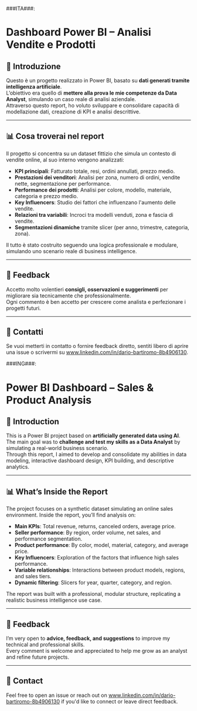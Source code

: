 ###ITA###:

# Dashboard Power BI – Analisi Vendite e Prodotti

## 🧠 Introduzione

Questo è un progetto realizzato in Power BI, basato su **dati generati tramite intelligenza artificiale**.  
L’obiettivo era quello di **mettere alla prova le mie competenze da Data Analyst**, simulando un caso reale di analisi aziendale.  
Attraverso questo report, ho voluto sviluppare e consolidare capacità di modellazione dati, creazione di KPI e analisi descrittive.

---

## 📊 Cosa troverai nel report

Il progetto si concentra su un dataset fittizio che simula un contesto di vendite online, al suo interno vengono analizzati:

- **KPI principali**: Fatturato totale, resi, ordini annullati, prezzo medio.
- **Prestazioni dei venditori**: Analisi per zona, numero di ordini, vendite nette, segmentazione per performance.
- **Performance dei prodotti**: Analisi per colore, modello, materiale, categoria e prezzo medio.
- **Key Influencers**: Studio dei fattori che influenzano l'aumento delle vendite.
- **Relazioni tra variabili**: Incroci tra modelli venduti, zona e fascia di vendite.
- **Segmentazioni dinamiche** tramite slicer (per anno, trimestre, categoria, zona).

Il tutto è stato costruito seguendo una logica professionale e modulare, simulando uno scenario reale di business intelligence.

---

## 💬 Feedback

Accetto molto volentieri **consigli, osservazioni e suggerimenti** per migliorare sia tecnicamente che professionalmente.  
Ogni commento è ben accetto per crescere come analista e perfezionare i progetti futuri.

---

## 📎 Contatti

Se vuoi metterti in contatto o fornire feedback diretto, sentiti libero di aprire una issue o scrivermi su www.linkedin.com/in/dario-bartiromo-8b4906130.




###ING###:

# Power BI Dashboard – Sales & Product Analysis

## 🧠 Introduction

This is a Power BI project based on **artificially generated data using AI**.  
The main goal was to **challenge and test my skills as a Data Analyst** by simulating a real-world business scenario.  
Through this report, I aimed to develop and consolidate my abilities in data modeling, interactive dashboard design, KPI building, and descriptive analytics.

---

## 📊 What’s Inside the Report

The project focuses on a synthetic dataset simulating an online sales environment. Inside the report, you’ll find analysis on:

- **Main KPIs**: Total revenue, returns, canceled orders, average price.
- **Seller performance**: By region, order volume, net sales, and performance segmentation.
- **Product performance**: By color, model, material, category, and average price.
- **Key Influencers**: Exploration of the factors that influence high sales performance.
- **Variable relationships**: Interactions between product models, regions, and sales tiers.
- **Dynamic filtering**: Slicers for year, quarter, category, and region.

The report was built with a professional, modular structure, replicating a realistic business intelligence use case.

---

## 💬 Feedback

I’m very open to **advice, feedback, and suggestions** to improve my technical and professional skills.  
Every comment is welcome and appreciated to help me grow as an analyst and refine future projects.

---

## 📎 Contact

Feel free to open an issue or reach out on www.linkedin.com/in/dario-bartiromo-8b4906130 if you'd like to connect or leave direct feedback.


